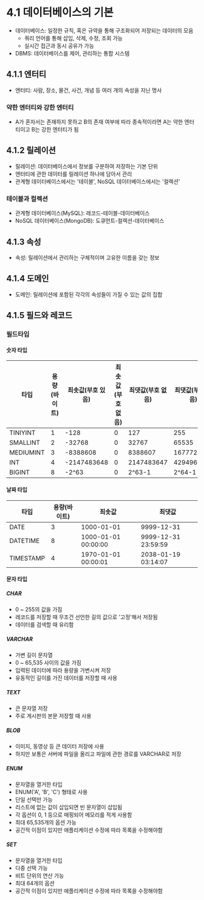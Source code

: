 # 4.1 데이터베이스의 기본
* 데이터베이스: 일정한 규칙, 혹은 규약을 통해 구조화되어 저장되는 데이터의 모음
	* 쿼리 언어를 통해 삽입, 삭제, 수정, 조회 가능
	* 실시간 접근과 동시 공유가 가능
* DBMS: 데이터베이스를 제어, 관리하는 통합 시스템
## 4.1.1 엔터티
* 엔터티: 사람, 장소, 물건, 사건, 개념 등 여러 개의 속성을 지닌 명사
### 약한 엔터티와 강한 엔터티
* A가 혼자서는 존재하지 못하고 B의 존재 여부에 따라 종속적이라면 A는 약한 엔터티이고 B는 강한 엔터티가 됨
## 4.1.2 릴레이션
* 릴레이션: 데이터베이스에서 정보를 구분하여 저장하는 기본 단위
* 엔터티에 관한 데이터를 릴레이션 하나에 담아서 관리
* 관계형 데이터베이스에서는 '테이블', NoSQL 데이터베이스에서는 '컬렉션'
### 테이블과 컬렉션
* 관계형 데이터베이스(MySQL): 레코드-테이블-데이터베이스
* NoSQL 데이터베이스(MongoDB): 도큐먼트-컬렉션-데이터베이스
## 4.1.3 속성
* 속성: 릴레이션에서 관리하는 구체적이며 고유한 이름을 갖는 정보
## 4.1.4 도메인
* 도메인: 릴레이션에 포함된 각각의 속성들이 가질 수 있는 값의 집합
## 4.1.5 필드와 레코드
### 필드타입
#### 숫자 타입
|타입|용량(바이트)|최솟값(부호 있음)|최솟값(부호 없음)|최댓값(부호 없음)|최댓값(부호 있음)|
|---|---|---|---|---|---|
|TINIYINT|1|-128|0|127|255|
|SMALLINT|2|-32768|0|32767|65535|
|MEDIUMINT|3|-8388608|0|8388607|16777215|
|INT|4|-2147483648|0|2147483647|4294967295|
|BIGINT|8|-2^63|0|2^63-1|2^64-1|
#### 날짜 타입
|타입|용량(바이트)|최솟값|최댓값|
|---|---|---|---|
|DATE|3|1000-01-01|9999-12-31|
|DATETIME|8|1000-01-01 00:00:00|9999-12-31 23:59:59|
|TIMESTAMP|4|1970-01-01 00:00:01|2038-01-19 03:14:07|
#### 문자 타입
##### CHAR
* 0 ~ 255의 값을 가짐
* 레코드를 저장할 때 무조건 선언한 길의 값으로 '고정'해서 저장됨
* 데이터를 검색할 때 유리함
##### VARCHAR
* 가변 길이 문자열
* 0 ~ 65,535 사이의 값을 가짐
* 입력된 데이터에 따라 용량을 가변시켜 저장
* 유동적인 길이를 가진 데이터를 저장할 때 사용
##### TEXT
* 큰 문자열 저장
* 주로 게시판의 본문 저장할 때 사용
##### BLOB
* 이미지, 동영상 등 큰 데이터 저장에 사용
* 하지만 보통은 서버에 파일을 올리고 파일에 관한 경로를 VARCHAR로 저장
##### ENUM
* 문자열을 열거한 타입
* ENUM('A', 'B', 'C') 형태로 사용
* 단일 선택만 가능
* 리스트에 없는 값이 삽입되면 빈 문자열이 삽입됨
* 각 옵션이 0, 1 등으로 매핑되어 메모리를 적게 사용함
* 최대 65,535개의 옵션 가능
* 공간적 이점이 있지만 애플리케이션 수정에 따라 목록을 수정해야함
##### SET
* 문자열을 열거한 타입
* 다중 선택 가능
* 비트 단위의 연산 가능
* 최대 64개의 옵션
* 공간적 이점이 있지만 애플리케이션 수정에 따라 목록을 수정해야함